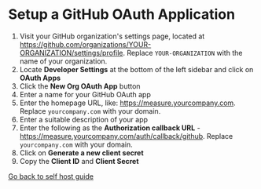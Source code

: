 # Setup a GitHub OAuth Application

1. Visit your GitHub organization's settings page, located at https://github.com/organizations/YOUR-ORGANIZATION/settings/profile. Replace `YOUR-ORGANIZATION` with the name of your organization.
2. Locate **Developer Settings** at the bottom of the left sidebar and click on **OAuth Apps**
3. Click the **New Org OAuth App** button
4. Enter a name for your GitHub OAuth app
5. Enter the homepage URL, like: https://measure.yourcompany.com. Replace `yourcompany.com` with your domain.
6. Enter a suitable description of your app
7. Enter the following as the **Authorization callback URL** - https://measure.yourcompany.com/auth/callback/github. Replace `yourcompany.com` with your domain.
8. Click on **Generate a new client secret**
9. Copy the **Client ID** and **Client Secret**

[Go back to self host guide](./README.md)